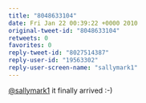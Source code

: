 ```yaml
---
title: "8048633104"
date: Fri Jan 22 00:39:22 +0000 2010
original-tweet-id: "8048633104"
retweets: 0
favorites: 0
reply-tweet-id: "8027514387"
reply-user-id: "19563302"
reply-user-screen-name: "sallymark1"
---
```

<a href="https://twitter.com/sallymark1">@sallymark1</a> it finally arrived :-)
